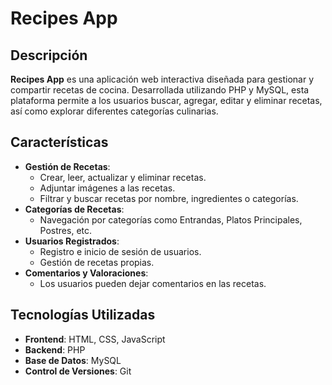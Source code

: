 # Recipes App

## Descripción

**Recipes App** es una aplicación web interactiva diseñada para gestionar y compartir recetas de cocina. Desarrollada utilizando PHP y MySQL, esta plataforma permite a los usuarios buscar, agregar, editar y eliminar recetas, así como explorar diferentes categorías culinarias.

## Características

-   **Gestión de Recetas**:
    -   Crear, leer, actualizar y eliminar recetas.
    -   Adjuntar imágenes a las recetas.
    -   Filtrar y buscar recetas por nombre, ingredientes o categorías.
-   **Categorías de Recetas**:
    -   Navegación por categorías como Entrandas, Platos Principales, Postres, etc.
-   **Usuarios Registrados**:
    -   Registro e inicio de sesión de usuarios.
    -   Gestión de recetas propias.
-   **Comentarios y Valoraciones**:
    -   Los usuarios pueden dejar comentarios en las recetas.

## Tecnologías Utilizadas

-   **Frontend**: HTML, CSS, JavaScript
-   **Backend**: PHP
-   **Base de Datos**: MySQL
-   **Control de Versiones**: Git

